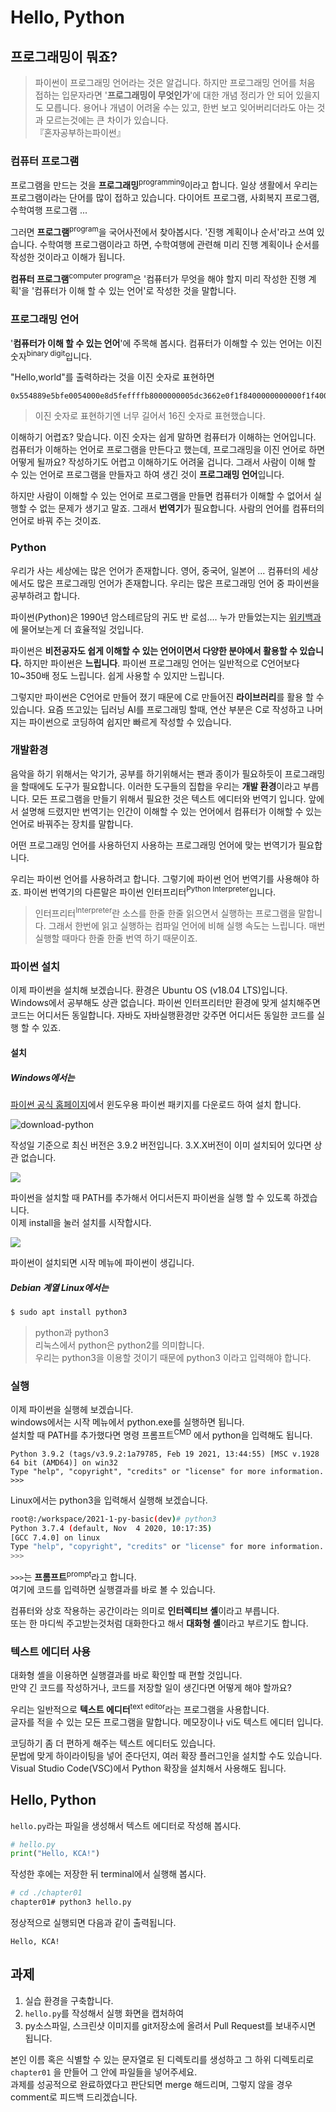 # Hello, Python

## 프로그래밍이 뭐죠?
> 파이썬이 프로그래밍 언어라는 것은 알겁니다. 하지만 프로그래밍 언어를 처음 접하는 입문자라면 '**프로그래밍이 무엇인가**'에 대한 개념 정리가 안 되어 있을지도 모릅니다. 용어나 개념이 어려울 수는 있고, 한번 보고 잊어버리더라도 아는 것과 모르는것에는 큰 차이가 있습니다. <br> 『혼자공부하는파이썬』

### 컴퓨터 프로그램
프로그램을 만드는 것을 **프로그래밍**<sup>programming</sup>이라고 합니다. 
일상 생활에서 우리는 프로그램이라는 단어를 많이 접하고 있습니다.
다이어트 프로그램, 사회복지 프로그램, 수학여행 프로그램 ...

그러면 **프로그램**<sup>program</sup>을 국어사전에서 찾아봅시다. '진행 계획이나 순서'라고 쓰여 있습니다.
수학여행 프로그램이라고 하면, 수학여행에 관련해 미리 진행 계획이나 순서를 작성한 것이라고 이해가 됩니다.

**컴퓨터 프로그램**<sup>computer program</sup>은 '컴퓨터가 무엇을 해야 할지 미리 작성한 진행 계획'을 '컴퓨터가 이해 할 수 있는 언어'로 작성한 것을 말합니다.

### 프로그래밍 언어
'**컴퓨터가 이해 할 수 있는 언어**'에 주목해 봅시다. 컴퓨터가 이해할 수 있는 언어는 이진 숫자<sup>binary digit</sup>입니다.

"Hello,world"를 출력하라는 것을 이진 숫자로 표현하면
```
0x554889e5bfe0054000e8d5feffffb8000000005dc3662e0f1f8400000000000f1f4000
```
> 이진 숫자로 표현하기엔 너무 길어서 16진 숫자로 표현했습니다.

이해하기 어렵죠? 맞습니다. 이진 숫자는 쉽게 말하면 컴퓨터가 이해하는 언어입니다.
컴퓨터가 이해하는 언어로 프로그램을 만든다고 했는데, 프로그래밍을 이진 언어로 하면 어떻게 될까요? 작성하기도 어렵고 이해하기도 어려울 겁니다.
그래서 사람이 이해 할 수 있는 언어로 프로그램을 만들자고 하여 생긴 것이 **프로그래밍 언어**입니다.

하지만 사람이 이해할 수 있는 언어로 프로그램을 만들면 컴퓨터가 이해할 수 없어서 실행할 수 없는 문제가 생기고 말죠.
그래서 **번역기**가 필요합니다. 사람의 언어를 컴퓨터의 언어로 바꿔 주는 것이죠.

### Python

우리가 사는 세상에는 많은 언어가 존재합니다. 영어, 중국어, 일본어 ... 
컴퓨터의 세상에서도 많은 프로그래밍 언어가 존재합니다.
우리는 많은 프로그래밍 언어 중 파이썬을 공부하려고 합니다.

파이썬(Python)은 1990년 암스테르담의 귀도 반 로섬....
누가 만들었는지는 [위키백과](https://ko.wikipedia.org/wiki/파이썬)에 물어보는게 더 효율적일 것입니다.

파이썬은 **비전공자도 쉽게 이해할 수 있는 언어이면서 다양한 분야에서 활용할 수 있습니다.**
하지만 파이썬은 **느립니다**.
파이썬 프로그래밍 언어는 일반적으로 C언어보다 10~350배 정도 느립니다.
쉽게 사용할 수 있지만 느립니다. 

그렇지만 파이썬은 C언어로 만들어 졌기 때문에 C로 만들어진 **라이브러리**를 활용 할 수 있습니다.
요즘 뜨고있는 딥러닝 AI를 프로그래밍 할때,
연산 부분은 C로 작성하고 나머지는 파이썬으로 코딩하여 쉽지만 빠르게 작성할 수 있습니다.

### 개발환경
음악을 하기 위해서는 악기가, 공부를 하기위해서는 팬과 종이가 필요하듯이 프로그래밍을 할때에도 도구가 필요합니다. 이러한 도구들의 집합을 우리는 **개발 환경**이라고 부릅니다.
모든 프로그램을 만들기 위해서 필요한 것은 텍스트 에디터와 번역기 입니다.
앞에서 설명해 드렸지만 번역기는 인간이 이해할 수 있는 언어에서 컴퓨터가 이해할 수 있는 언어로 바꿔주는 장치를 말합니다. 

어떤 프로그래밍 언어를 사용하던지 사용하는 프로그래밍 언어에 맞는 번역기가 필요합니다.

우리는 파이썬 언어를 사용하려고 합니다.
그렇기에 파이썬 언어 번역기를 사용해야 하죠. 파이썬 번역기의 다른말은 파이썬 인터프리터<sup>Python Interpreter</sup>입니다.
> 인터프리터<sup>Interpreter</sup>란 소스를 한줄 한줄 읽으면서 실행하는 프로그램을 말합니다.
그래서 한번에 읽고 실행하는 컴파일 언어에 비해 실행 속도는 느립니다.
매번 실행할 때마다 한줄 한줄 번역 하기 때문이죠.

### 파이썬 설치
이제 파이썬을 설치해 보겠습니다.
환경은 Ubuntu OS (v18.04 LTS)입니다.
Windows에서 공부해도 상관 없습니다. 파이썬 인터프리터만 환경에 맞게 설치해주면 코드는 어디서든 동일합니다.
자바도 자바실행환경만 갖주면 어디서든 동일한 코드를 실행 할 수 있죠.

#### 설치
##### Windows에서는
[파이썬 공식 홈페이지](http://www.python.org/downloads/)에서 윈도우용 파이썬 패키지를 다운로드 하여 설치 합니다.

![download-python](image/chapter01-download-python.png)

작성일 기준으로 최신 버전은 3.9.2 버전입니다. 3.X.X버전이 이미 설치되어 있다면 상관 없습니다.

![](image/chapter01-install-python.png)

파이썬을 설치할 때 PATH를 추가해서 어디서든지 파이썬을 실행 할 수 있도록 하겠습니다.<br>
이제 install을 눌러 설치를 시작합시다.

![](image/chapter01-start_menu.png)

파이썬이 설치되면 시작 메뉴에 파이썬이 생깁니다.

##### Debian 계열 Linux에서는
```bash
$ sudo apt install python3
```
> python과 python3<br>
리눅스에서 python은 python2를 의미합니다.<br>
우리는 python3을 이용할 것이기 때문에 python3 이라고 입력해야 합니다.

### 실행
이제 파이썬을 실행헤 보겠습니다.<br>
windows에서는 시작 메뉴에서 python.exe를 실행하면 됩니다.<br>
설치할 때 PATH를 추가했다면 명령 프롬프트<sup>CMD</sup> 에서 python을 입력해도 됩니다.

```
Python 3.9.2 (tags/v3.9.2:1a79785, Feb 19 2021, 13:44:55) [MSC v.1928 64 bit (AMD64)] on win32
Type "help", "copyright", "credits" or "license" for more information.
>>>
```

Linux에서는 python3을 입력해서 실행해 보겠습니다.
```bash
root@:/workspace/2021-1-py-basic(dev)# python3
Python 3.7.4 (default, Nov  4 2020, 10:17:35)
[GCC 7.4.0] on linux
Type "help", "copyright", "credits" or "license" for more information.
>>>
```

`>>>`는 **프롬프트**<sup>prompt</sup>라고 합니다. <br>
여기에 코드를 입력하면 실행결과를 바로 볼 수 있습니다.

컴퓨터와 상호 작용하는 공간이라는 의미로 **인터렉티브 셸**이라고 부릅니다.<br>
또는 한 마디씩 주고받는것처럼 대화한다고 해서 **대화형 셸**이라고 부르기도 합니다.

### 텍스트 에디터 사용
대화형 셸을 이용하면 실행결과를 바로 확인할 때 편할 것입니다.<br>
만약 긴 코드를 작성하거나, 코드를 저장할 일이 생긴다면 어떻게 해야 할까요?

우리는 일반적으로 **텍스트 에디터**<sup>text editor</sup>라는 프로그램을 사용합니다.<br>
글자를 적을 수 있는 모든 프로그램을 말합니다. 메모장이나 vi도 텍스트 에디터 입니다.

코딩하기 좀 더 편하게 해주는 텍스트 에디터도 있습니다. <br>
문법에 맞게 하이라이팅을 넣어 준다던지, 여러 확장 플러그인을 설치할 수도 있습니다. <br>
Visual Studio Code(VSC)에서 Python 확장을 설치해서 사용해도 됩니다.<br>

## Hello, Python
`hello.py`라는 파일을 생성해서 텍스트 에디터로 작성해 봅시다.

```python
# hello.py
print("Hello, KCA!")
```
작성한 후에는 저장한 뒤 terminal에서 실행해 봅시다.
```bash
# cd ./chapter01
chapter01# python3 hello.py
```
정상적으로 실행되면 다음과 같이 출력됩니다.

```
Hello, KCA!
```

## 과제
1. 실습 환경을 구축합니다.
2. `hello.py`를 작성해서 실행 화면을 캡처하여
3. py소스파일, 스크린샷 이미지를 git저장소에 올려서 Pull Request를 보내주시면 됩니다. 

본인 이름 혹은 식별할 수 있는 문자열로 된 디렉토리를 생성하고 그 하위 디렉토리로 `chapter01` 을 만들어 그 안에 파일들을 넣어주세요.    
과제를 성공적으로 완료하였다고 판단되면 merge 해드리며, 그렇지 않을 경우 comment로 피드백 드리겠습니다.

